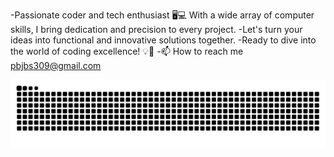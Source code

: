  -Passionate coder and tech enthusiast 🖥️💻 With a wide array of computer skills, I bring dedication and precision to every project. 
 -Let's turn your ideas into functional and innovative solutions together. 
 -Ready to dive into the world of coding excellence! 💡🚀
 -📫 How to reach me pbjbs309@gmail.com

<!---
pbjb/pbjb is a ✨ special ✨ repository because its `README.md` (this file) appears on your GitHub profile.
You can click the Preview link to take a look at your changes.
--->

![snake gif](https://github.com/pbjb/pbjb/blob/output/github-contribution-grid-snake.svg)
